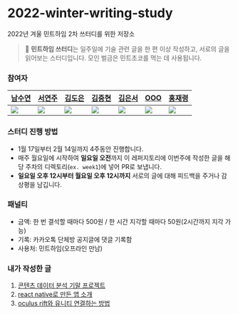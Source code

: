# 2022-winter-writing-study
2022년 겨울 민트하임 2차 쓰터디를 위한 저장소

> 🌿 **민트하임 쓰터디**는 일주일에 기술 관련 글을 한 편 이상 작성하고, 서로의 글을 읽어보는 스터디입니다. 모인 벌금은 민트초코를 먹는 데 사용됩니다.

### 참여자
|[남수연](https://github.com/mori8)|[서연주](https://github.com/yeonjuSeo)|[김도은](https://github.com/whaeundo25)|[김중현](https://github.com/JoongHyun-Kim)|[김은서](https://github.com/eunseo22mv)|[OOO](https://github.com/ekgus9701)|[홍재령](https://github.com/Jar199)|
|---|---|---|---|---|---|---|
|<img src="https://github.com/mori8.png">|<img src="https://github.com/yeonjuSeo.png">|<img src="https://github.com/whaeundo25.png">|<img src="https://github.com/JoongHyun-Kim.png">|<img src="https://github.com/eunseo22mv.png">|<img src="https://github.com/ekgus9701.png">|<img src="https://github.com/Jar199.png">|


### 스터디 진행 방법
- 1월 17일부터 2월 14일까지 4주동안 진행합니다.
- 매주 월요일에 시작하여 **일요일 오전**까지 이 레퍼지토리에 이번주에 작성한 글을 해당 주차의 디렉토리(`ex. week1`)에 넣어 PR로 보냅니다.
- **일요일 오후 12시부터 월요일 오후 12시까지** 서로의 글에 대해 피드백을 주거나 감상평을 남깁니다.

### 패널티
- 금액: 한 번 결석할 때마다 500원 / 한 시간 지각할 때마다 50원(2시간까지 지각 가능)
- 기록: 카카오톡 단체방 공지글에 댓글 기록함
- 사용처: 민트하임(오프라인 만남)

### 내가 작성한 글
1. [콘텐츠 데이터 분석 기말 프로젝트](https://github.com/ekgus9701/2022-winter-writing-study/blob/main/week1/1%EC%A3%BC%EC%B0%A8%5D%20%EC%BD%98%ED%85%90%EC%B8%A0%20%EB%8D%B0%EC%9D%B4%ED%84%B0%20%EB%B6%84%EC%84%9D%20%ED%94%84%EB%A1%9C%EC%A0%9D%ED%8A%B8.md)</br>
2. [react native로 만든 앱 소개](https://github.com/ekgus9701/2022-winter-writing-study/blob/main/week2/%5B2%EC%A3%BC%EC%B0%A8%5D%20react%20native%EB%A1%9C%20%EB%A7%8C%EB%93%A0%20%EC%95%B1%20%EC%86%8C%EA%B0%9C.md)</br>
3. [oculus rift와 유니티 연결하는 방법](https://github.com/ekgus9701/2022-winter-writing-study/blob/main/week3/oculus%20rift%EC%99%80%20%EC%9C%A0%EB%8B%88%ED%8B%B0%20%EC%97%B0%EA%B2%B0%ED%95%98%EB%8A%94%20%EB%B0%A9%EB%B2%95.md)</br>
